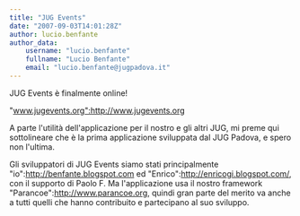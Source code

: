 ```yaml
---
title: "JUG Events"
date: "2007-09-03T14:01:28Z"
author: lucio.benfante
author_data:
    username: "lucio.benfante"
    fullname: "Lucio Benfante"
    email: "lucio.benfante@jugpadova.it"
---
```

JUG Events è finalmente online!

"www.jugevents.org":http://www.jugevents.org

A parte l'utilità dell'applicazione per il nostro e gli altri JUG, mi preme qui sottolineare che è la prima applicazione sviluppata dal JUG Padova, e spero non l'ultima.

Gli sviluppatori di JUG Events siamo stati principalmente "io":http://benfante.blogspot.com ed "Enrico":http://enricogi.blogspot.com/, con il supporto di Paolo F. Ma l'applicazione usa il nostro framework "Parancoe":http://www.parancoe.org, quindi gran parte del merito va anche a tutti quelli che hanno contribuito e partecipano al suo sviluppo.


